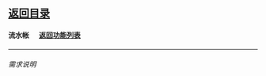 ## [返回目录](../../readme.md)  
#### 流水帐 &nbsp;&nbsp;&nbsp;&nbsp; [返回功能列表](../5_Function.md)
---
###### 需求说明